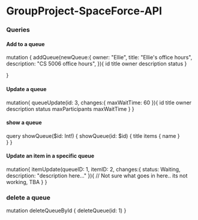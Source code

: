 # GroupProject-SpaceForce-API


### Queries

#### Add to a queue
mutation {
  addQueue(newQueue:{
    owner: "Ellie",
    title: "Ellie's office hours",
    description: "CS 5006 office hours",
    }){
      id
      title
      owner
      description
      status
  }
 
}

#### Update a queue
mutation{
  queueUpdate(id: 3, changes:{
    maxWaitTime: 60
    }){
      id
      title
      owner
      description
      status
      maxParticipants
      maxWaitTime
  }
}

#### show a queue
query showQueue($id: Int!) {
  showQueue(id: $id) {
    title
    items {
      name
    }  
  }
}

#### Update an item in a specific queue
mutation{
  itemUpdate(queueID: 1, itemID: 2, changes:{
    status: Waiting,
    description: "description here..."
    }){
    // Not sure what goes in here.. its not working, TBA
  }
}


### delete a queue
mutation deleteQueueById {
  deleteQueue(id: 1)
}